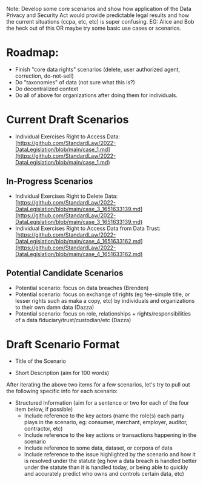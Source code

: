 Note:  Develop some core scenarios and show how application of the Data Privacy and Security Act would provide predictable legal results and how the current situations (ccpa, etc, etc) is super confusing.  EG: Alice and Bob the heck out of this OR maybe try some basic use cases or scenarios. 

# Roadmap:

* Finish "core data rights" scenarios (delete, user authorized agent, correction, do-not-sell)
* Do "taxonomies" of data (not sure what this is?)
* Do decentralized context
* Do all of above for organizations after doing them for individuals.

# Current Draft Scenarios

* Individual Exercises Right to Access Data: [https://github.com/StandardLaw/2022-DataLegislation/blob/main/case_1.md](https://github.com/StandardLaw/2022-DataLegislation/blob/main/case_1.md)

## In-Progress Scenarios 

* Individual Exercises Right to Delete Data: [https://github.com/StandardLaw/2022-DataLegislation/blob/main/case_3_1651633139.md](https://github.com/StandardLaw/2022-DataLegislation/blob/main/case_3_1651633139.md)
* Individual Exercises Right to Access Data from Data Trust: [https://github.com/StandardLaw/2022-DataLegislation/blob/main/case_4_1651633162.md](https://github.com/StandardLaw/2022-DataLegislation/blob/main/case_4_1651633162.md)

## Potential Candidate Scenarios

* Potential scenario: focus on data breaches (Brenden)
* Potential scenario: focus on exchange of rights (eg fee-simple title, or lesser rights such as maka a copy, etc) by individuals and organizations to their own damn data (Dazza)
* Potential scenario: focus on role, relationships + rights/responsibilities of a data fiduciary/trust/custodian/etc (Dazza)


# Draft Scenario Format

* Title of the Scenario

* Short Description (aim for 100 words)

After iterating the above two items for a few scenarios, let's try to pull out the following specific info for each scenario:

* Structured Information (aim for a sentence or two for each of the four item below, if possible)
   - Include reference to the key actors (name the role(s) each party plays in the scenario, eg: consumer, merchant, employer, auditor, contractor, etc)
   - Include reference to the key actions or transactions happening in the scenario 
   - Include reference to some data, dataset, or corpora of data
   - Include reference to the issue highlighted by the scenario and how it is resolved under the statute (eg how a data breach is handled better under the statute than it is handled today, or being able to quickly and accurately predict who owns and controls certain data, etc)
